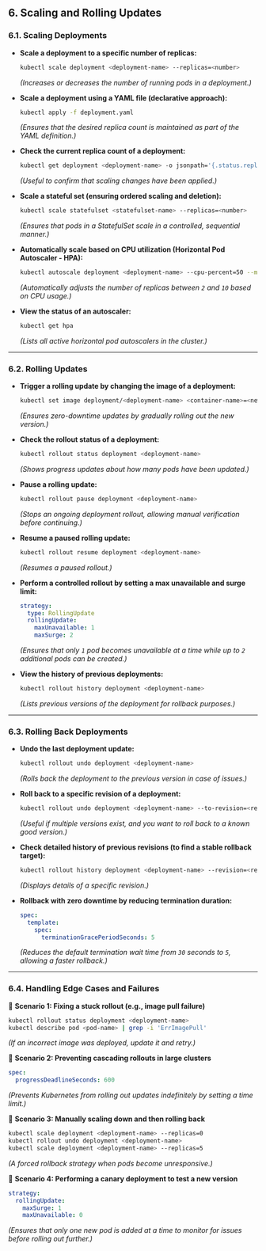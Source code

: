 ## **6. Scaling and Rolling Updates**  

### **6.1. Scaling Deployments**  

- **Scale a deployment to a specific number of replicas:**  
  ```sh
  kubectl scale deployment <deployment-name> --replicas=<number>
  ```
  *(Increases or decreases the number of running pods in a deployment.)*  

- **Scale a deployment using a YAML file (declarative approach):**  
  ```sh
  kubectl apply -f deployment.yaml
  ```
  *(Ensures that the desired replica count is maintained as part of the YAML definition.)*  

- **Check the current replica count of a deployment:**  
  ```sh
  kubectl get deployment <deployment-name> -o jsonpath='{.status.replicas}'
  ```
  *(Useful to confirm that scaling changes have been applied.)*  

- **Scale a stateful set (ensuring ordered scaling and deletion):**  
  ```sh
  kubectl scale statefulset <statefulset-name> --replicas=<number>
  ```
  *(Ensures that pods in a StatefulSet scale in a controlled, sequential manner.)*  

- **Automatically scale based on CPU utilization (Horizontal Pod Autoscaler - HPA):**  
  ```sh
  kubectl autoscale deployment <deployment-name> --cpu-percent=50 --min=2 --max=10
  ```
  *(Automatically adjusts the number of replicas between `2` and `10` based on CPU usage.)*  

- **View the status of an autoscaler:**  
  ```sh
  kubectl get hpa
  ```
  *(Lists all active horizontal pod autoscalers in the cluster.)*  

---

### **6.2. Rolling Updates**  

- **Trigger a rolling update by changing the image of a deployment:**  
  ```sh
  kubectl set image deployment/<deployment-name> <container-name>=<new-image>:<tag>
  ```
  *(Ensures zero-downtime updates by gradually rolling out the new version.)*  

- **Check the rollout status of a deployment:**  
  ```sh
  kubectl rollout status deployment <deployment-name>
  ```
  *(Shows progress updates about how many pods have been updated.)*  

- **Pause a rolling update:**  
  ```sh
  kubectl rollout pause deployment <deployment-name>
  ```
  *(Stops an ongoing deployment rollout, allowing manual verification before continuing.)*  

- **Resume a paused rolling update:**  
  ```sh
  kubectl rollout resume deployment <deployment-name>
  ```
  *(Resumes a paused rollout.)*  

- **Perform a controlled rollout by setting a max unavailable and surge limit:**  
  ```yaml
  strategy:
    type: RollingUpdate
    rollingUpdate:
      maxUnavailable: 1
      maxSurge: 2
  ```
  *(Ensures that only `1` pod becomes unavailable at a time while up to `2` additional pods can be created.)*  

- **View the history of previous deployments:**  
  ```sh
  kubectl rollout history deployment <deployment-name>
  ```
  *(Lists previous versions of the deployment for rollback purposes.)*  

---

### **6.3. Rolling Back Deployments**  

- **Undo the last deployment update:**  
  ```sh
  kubectl rollout undo deployment <deployment-name>
  ```
  *(Rolls back the deployment to the previous version in case of issues.)*  

- **Roll back to a specific revision of a deployment:**  
  ```sh
  kubectl rollout undo deployment <deployment-name> --to-revision=<revision-number>
  ```
  *(Useful if multiple versions exist, and you want to roll back to a known good version.)*  

- **Check detailed history of previous revisions (to find a stable rollback target):**  
  ```sh
  kubectl rollout history deployment <deployment-name> --revision=<revision-number>
  ```
  *(Displays details of a specific revision.)*  

- **Rollback with zero downtime by reducing termination duration:**  
  ```yaml
  spec:
    template:
      spec:
        terminationGracePeriodSeconds: 5
  ```
  *(Reduces the default termination wait time from `30` seconds to `5`, allowing a faster rollback.)*  

---

### **6.4. Handling Edge Cases and Failures**  

🔹 **Scenario 1: Fixing a stuck rollout (e.g., image pull failure)**  
```sh
kubectl rollout status deployment <deployment-name>
kubectl describe pod <pod-name> | grep -i 'ErrImagePull'
```
*(If an incorrect image was deployed, update it and retry.)*  

🔹 **Scenario 2: Preventing cascading rollouts in large clusters**  
```yaml
spec:
  progressDeadlineSeconds: 600
```
*(Prevents Kubernetes from rolling out updates indefinitely by setting a time limit.)*  

🔹 **Scenario 3: Manually scaling down and then rolling back**  
```sh
kubectl scale deployment <deployment-name> --replicas=0
kubectl rollout undo deployment <deployment-name>
kubectl scale deployment <deployment-name> --replicas=5
```
*(A forced rollback strategy when pods become unresponsive.)*  

🔹 **Scenario 4: Performing a canary deployment to test a new version**  
```yaml
strategy:
  rollingUpdate:
    maxSurge: 1
    maxUnavailable: 0
```
*(Ensures that only one new pod is added at a time to monitor for issues before rolling out further.)*  
